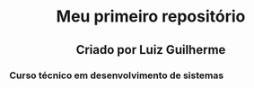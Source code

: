 <h1 align= "center">Meu primeiro repositório</h1>
<h2 align= "center"> Criado por Luiz Guilherme</h2>
<h3 align"center"> Curso técnico em desenvolvimento de sistemas</h3>
